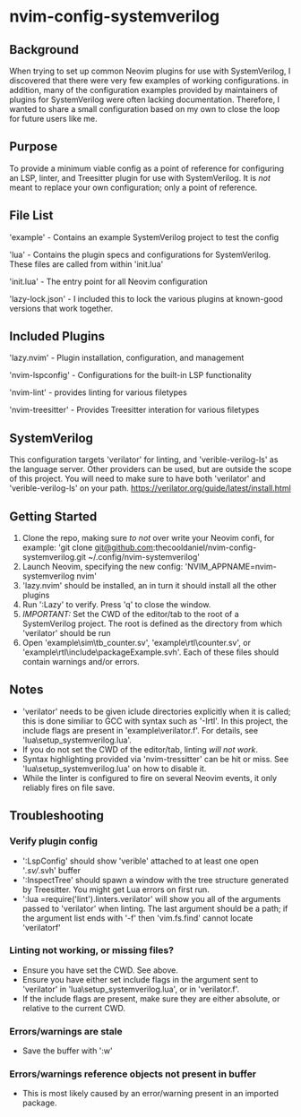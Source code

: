 # nvim-config-systemverilog

## Background
When trying to set up common Neovim plugins for use with SystemVerilog, I discovered that there were very few examples of working configurations. in addition, many of the configuration examples provided by maintainers of plugins for SystemVerilog were often lacking documentation. Therefore, I wanted to share a small configuration based on my own to close the loop for future users like me.  

## Purpose
To provide a minimum viable config as a point of reference for configuring an LSP, linter, and Treesitter plugin for use with SystemVerilog. It is *not* meant to replace your own configuration; only a point of reference.  

## File List
'example' - Contains an example SystemVerilog project to test the config

'lua' - Contains the plugin specs and configurations for SystemVerilog. These files are called from within 'init.lua'

'init.lua' - The entry point for all Neovim configuration

'lazy-lock.json' - I included this to lock the various plugins at known-good versions that work together.

## Included Plugins
'lazy.nvim' - Plugin installation, configuration, and management

'nvim-lspconfig' - Configurations for the built-in LSP functionality

'nvim-lint' - provides linting for various filetypes

'nvim-treesitter' - Provides Treesitter interation for various filetypes

## SystemVerilog
This configuration targets 'verilator' for linting, and 'verible-verilog-ls' as the language server. Other providers can be used, but are outside the scope of this project. You will need to make sure to have both 'verilator' and 'verible-verilog-ls' on your path. https://verilator.org/guide/latest/install.html 

 ## Getting Started
1. Clone the repo, making sure *to not* over write your Neovim confi, for example: 'git clone git@github.com:thecooldaniel/nvim-config-systemverilog.git ~/.config/nvim-systemverilog'
2. Launch Neovim, specifying the new config: 'NVIM_APPNAME=nvim-systemverilog nvim'
3. 'lazy.nvim' should be installed, an in turn it should install all the other plugins
4. Run ':Lazy' to verify. Press 'q' to close the window.
5. *IMPORTANT:* Set the CWD of the editor/tab to the root of a SystemVerilog project. The root is defined as the directory from which 'verilator' should be run
6. Open 'example\sim\tb_counter.sv', 'example\rtl\counter.sv', or 'example\rtl\include\packageExample.svh'. Each of these files should contain warnings and/or errors.

## Notes
- 'verilator' needs to be given iclude directories explicitly when it is called; this is done similiar to GCC with syntax such as '-Irtl'. In this project, the include flags are present in 'example\verilator.f'. For details, see 'lua\setup_systemverilog.lua'.
- If you do not set the CWD of the editor/tab, linting *will not work*.
- Syntax highlighting provided via 'nvim-tressitter' can be hit or miss. See 'lua\setup_systemverilog.lua' on how to disable it.
- While the linter is configured to fire on several Neovim events, it only reliably fires on file save.

## Troubleshooting
### Verify plugin config
- ':LspConfig' should show 'verible' attached to at least one open '*.sv/*.svh' buffer
- ':InspectTree' should spawn a window with the tree structure generated by Treesitter. You might get Lua errors on first run.
- ':lua =require('lint').linters.verilator' will show you all of the arguments passed to 'verilator' when linting. The last argument should be a path; if the argument list ends with '-f' then 'vim.fs.find' cannot locate 'verilatorf'

### Linting not working, or missing files?
- Ensure you have set the CWD. See above.
- Ensure you have either set include flags in the argument sent to 'verilator' in 'lua\setup_systemverilog.lua', or in 'verilator.f'. 
- If the include flags are present, make sure they are either absolute, or relative to the current CWD.

### Errors/warnings are stale
- Save the buffer with ':w'

### Errors/warnings reference objects not present in buffer
- This is most likely caused by an error/warning present in an imported package.


